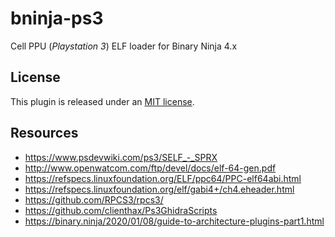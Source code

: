 # bninja-ps3

Cell PPU (*Playstation 3*) ELF loader for Binary Ninja 4.x

## License

This plugin is released under an [MIT license](./license).

## Resources

* https://www.psdevwiki.com/ps3/SELF_-_SPRX
* http://www.openwatcom.com/ftp/devel/docs/elf-64-gen.pdf
* https://refspecs.linuxfoundation.org/ELF/ppc64/PPC-elf64abi.html
* https://refspecs.linuxfoundation.org/elf/gabi4+/ch4.eheader.html
* https://github.com/RPCS3/rpcs3/
* https://github.com/clienthax/Ps3GhidraScripts
* https://binary.ninja/2020/01/08/guide-to-architecture-plugins-part1.html